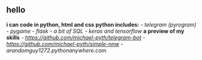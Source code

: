 ## hello
**i can code in python, html and css**
**python includes:**
*- telegram (pyrogram)*
*- pygame*
*- flask*
*- a bit of SQL*
*- keras and tensorflow*
**a preview of my skills**
*- https://github.com/michael-pyth/telegram-bot*
*- https://github.com/michael-pyth/simple-nnw*
*- arandomguy1272.pythonanywhere.com*
